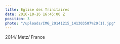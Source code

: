 ```yaml
---
title: Eglise des Trinitaires
date: 2016-10-16 16:45:00 Z
position: 3
photo: "/uploads/IMG_20141215_141303507%20(1).jpg"
---
```


2014/ Metz/ France